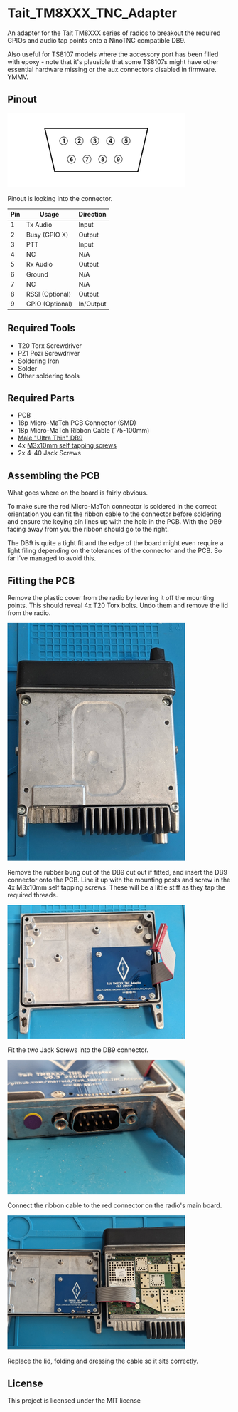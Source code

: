 
# Tait_TM8XXX_TNC_Adapter

An adapter for the Tait TM8XXX series of radios to breakout the required GPIOs and audio tap points onto a NinoTNC compatible DB9.

Also useful for TS8107 models where the accessory port has been filled with epoxy - note that it's plausible that some TS8107s might have other essential hardware missing or the aux connectors disabled in firmware. YMMV.

## Pinout

<img src="images/db9.png" width="400">

Pinout is looking into the connector.

| Pin | Usage | Direction |
|--|--|--|
| 1 | Tx Audio | Input |
| 2 | Busy (GPIO X)     | Output | 
| 3 | PTT | Input |
| 4 | NC | N/A|
| 5 | Rx Audio | Output |
| 6 | Ground | N/A | 
| 7 | NC | N/A|
| 8 | RSSI (Optional)| Output | 
| 9 | GPIO (Optional) | In/Output| 



## Required Tools

 - T20 Torx Screwdriver
 - PZ1 Pozi Screwdriver
 - Soldering Iron
 - Solder
 - Other soldering tools

## Required Parts

 - PCB
 - 18p Micro-MaTch PCB Connector (SMD)
 - 18p Micro-MaTch Ribbon Cable (`75-100mm)
 - [Male "Ultra Thin" DB9](https://www.aliexpress.com/item/32888489053.html)
 - 4x [M3x10mm self tapping screws](https://www.orbitalfasteners.co.uk/products/m3-x-10-pan-pozi-no-1-taptite-alternative-screws-steel-bright-zinc-plated-din-7500-ce-z) 
 -  2x 4-40 Jack Screws 

## Assembling the PCB

What goes where on the board is fairly obvious.

To make sure the red Micro-MaTch connector is soldered in the correct orientation you can fit the ribbon cable to the connector before soldering and ensure the keying pin lines up with the hole in the PCB. With the DB9 facing away from you the ribbon should go to the right.

The DB9 is quite a tight fit and the edge of the board might even require a light filing depending on the tolerances of the connector and the PCB. So far I've managed to avoid this. 

## Fitting the PCB

Remove the plastic cover from the radio by levering it off the mounting points. This should reveal 4x T20 Torx bolts. Undo them and remove the lid from the radio.  

<img src="images/Tait_Assembled.jpg" width="400">

Remove the rubber bung out of the DB9 cut out if fitted, and insert the DB9 connector onto the PCB. Line it up with the mounting posts and screw in the 4x M3x10mm self tapping screws.  These will be a little stiff as they tap the required threads.

<img src="images/Tait_Fitted.jpg" width="400">

Fit the two Jack Screws into the DB9 connector.  

<img src="images/Tait_Screws.jpg" width="400">

Connect the ribbon cable to the red connector on the radio's main board.

<img src="images/Tait_Cable.jpg" width="400">

Replace the lid, folding and dressing the cable so it sits correctly.


## License

This project is licensed under the MIT license

